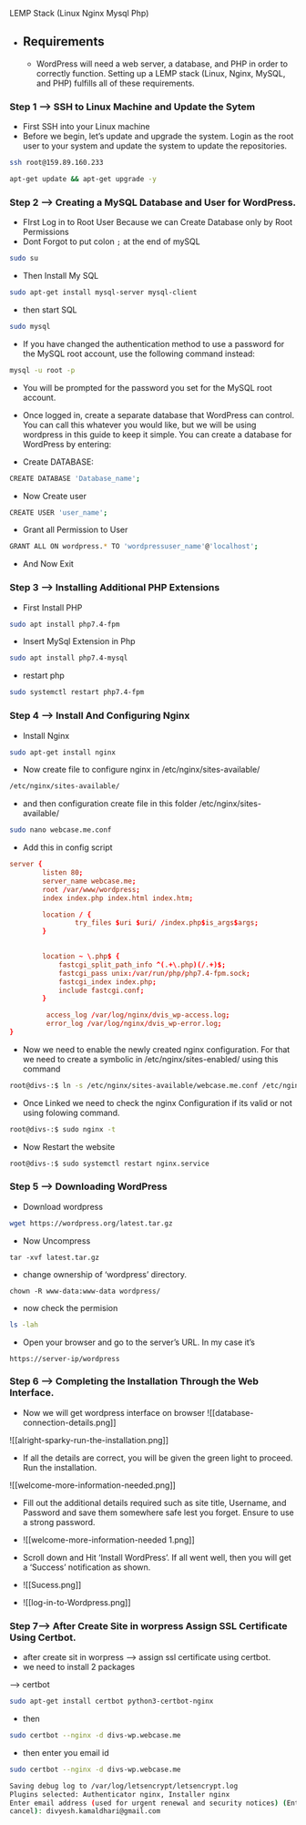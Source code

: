 LEMP Stack (Linux Nginx Mysql Php)

- ## Requirements 
	- WordPress will need a web server, a database, and PHP in order to correctly function. Setting up a LEMP stack (Linux, Nginx, MySQL, and PHP) fulfills all of these requirements.

### Step 1 --> SSH to Linux Machine and Update the Sytem

- First SSH into your Linux machine 
-  Before we begin, let’s update and upgrade the system. Login as the root user to your system and update the system to update the repositories.
```bash
ssh root@159.89.160.233

apt-get update && apt-get upgrade -y 

```

### Step 2 --> Creating a MySQL Database and User for WordPress.

- FIrst Log in to Root User Because we can Create Database only by Root Permissions
-  Dont Forgot to put colon `;` at the end of mySQL 

```bash
sudo su 
```
- Then Install My SQL
```bash
sudo apt-get install mysql-server mysql-client
```
- then start SQL
```bash
sudo mysql
```

- If you have changed the authentication method to use a password for the MySQL root account, use the following command instead:
```bash
mysql -u root -p
```
- You will be prompted for the password you set for the MySQL root account.
- Once logged in, create a separate database that WordPress can control. You can call this whatever you would like, but we will be using wordpress in this guide to keep it simple. You can create a database for WordPress by entering:

- Create DATABASE: 
```bash
CREATE DATABASE 'Database_name';
```
- Now Create user
```bash
CREATE USER 'user_name';
```
- Grant all Permission to User
```bash
GRANT ALL ON wordpress.* TO 'wordpressuser_name'@'localhost';
```
- And Now Exit

### Step 3 —> Installing Additional PHP Extensions

- First Install PHP 
```bash
sudo apt install php7.4-fpm
```
- Insert MySql Extension in Php
```bash
sudo apt install php7.4-mysql
```
- restart php 
```bash
sudo systemctl restart php7.4-fpm
```

### Step 4 —> Install And Configuring Nginx

- Install Nginx 

```bash
sudo apt-get install nginx
```

- Now create file to configure nginx in /etc/nginx/sites-available/

```bash
/etc/nginx/sites-available/
```

- and then configuration create file in this folder /etc/nginx/sites-available/

```bash
sudo nano webcase.me.conf
```

- Add  this in config script
```conf
server {
        listen 80;
        server_name webcase.me;
        root /var/www/wordpress;
        index index.php index.html index.htm;

        location / {
                try_files $uri $uri/ /index.php$is_args$args;
        }

  
        location ~ \.php$ {
            fastcgi_split_path_info ^(.+\.php)(/.+)$;
            fastcgi_pass unix:/var/run/php/php7.4-fpm.sock;
            fastcgi_index index.php;
            include fastcgi.conf;
        }

         access_log /var/log/nginx/dvis_wp-access.log;
         error_log /var/log/nginx/dvis_wp-error.log;
}
```

- Now we need to enable the newly created nginx configuration. For that we need to create a symbolic in /etc/nginx/sites-enabled/ using this command

```BASH
root@divs-:$ ln -s /etc/nginx/sites-available/webcase.me.conf /etc/nginx/sites-enabled/webcase.me.conf
```
- Once Linked we need to check the nginx Configuration if its valid or not using folowing command.
```BASH
root@divs-:$ sudo nginx -t
```
- Now Restart the website
```BASH
root@divs-:$ sudo systemctl restart nginx.service
```

### Step 5 —> Downloading WordPress

-  Download wordpress 
```bash
wget https://wordpress.org/latest.tar.gz
```
- Now Uncompress
```
tar -xvf latest.tar.gz
```
- change ownership of ‘wordpress’ directory.
```
chown -R www-data:www-data wordpress/
```
- now check the permision
```bash
ls -lah
```

- Open your browser and go to the server’s URL. In my case it’s
```
https://server-ip/wordpress

```

### Step 6 —> Completing the Installation Through the Web Interface.

- Now we will get wordpress interface on browser
![[database-connection-details.png]]

![[alright-sparky-run-the-installation.png]]
- If all the details are correct, you will be given the green light to proceed. Run the installation.

![[welcome-more-information-needed.png]]
- Fill out the additional details required such as site title, Username, and Password and save them somewhere safe lest you forget. Ensure to use a strong password.
- ![[welcome-more-information-needed 1.png]]
- Scroll down and Hit ‘Install WordPress’. If all went well, then you will get a ‘Success’ notification as shown.
- ![[Sucess.png]]

- ![[log-in-to-Wordpress.png]]


### Step 7--> After Create Site in worpress  Assign SSL Certificate Using Certbot.
- after create sit in worpress --> assign ssl certificate using certbot.
- we need to install 2 packages

--> certbot

```bash
sudo apt-get install certbot python3-certbot-nginx
```
- then
```bash
sudo certbot --nginx -d divs-wp.webcase.me
```
- then enter you email id
```bash
sudo certbot --nginx -d divs-wp.webcase.me

Saving debug log to /var/log/letsencrypt/letsencrypt.log
Plugins selected: Authenticator nginx, Installer nginx
Enter email address (used for urgent renewal and security notices) (Enter 'c' to
cancel): divyesh.kamaldhari@gmail.com
```

